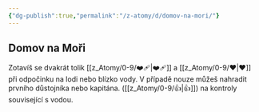 ```yaml
---
{"dg-publish":true,"permalink":"/z-atomy/d/domov-na-mori/"}
---
```


## Domov na Moři
Zotavíš se dvakrát tolik [[z_Atomy/0-9/❤️‍🩹\|❤️‍🩹]] a [[z_Atomy/0-9/❤\|❤]] při odpočinku na lodi nebo blízko vody. V případě nouze můžeš nahradit prvního důstojníka nebo kapitána. ([[z_Atomy/0-9/👍\|👍]]) na kontroly související s vodou.